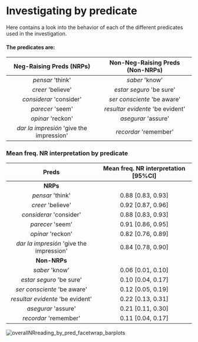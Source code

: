 # Investigating by predicate

Here contains a look into the behavior of each of the different predicates used in the investigation. 

#### The predicates are:

| Neg-Raising Preds (NRPs)                 | Non-Neg-Raising Preds (Non-NRPs) |
| :--------------------------------------: | :------------------------------: |
| *pensar* 'think'                         | *saber* 'know'                   |
| *creer* 'believe'                        | *estar seguro* 'be sure'         |
| *considerar* 'consider'                  | *ser consciente* 'be aware'      |
| *parecer* 'seem'                         | *resultar evidente* 'be evident' |
| *opinar* 'reckon'                        | *asegurar* 'assure'              |
| *dar la impresión* 'give the impression' | *recordar* 'remember'            |

### Mean freq. NR interpretation by predicate

| Preds                                    | Mean freq. NR interpretation [95%CI] |
| :--------------------------------------: | :----------------------------: |
| **NRPs**                                 |      |
| *pensar* 'think'                         | 0.88 [0.83, 0.93] |
| *creer* 'believe'                        | 0.92 [0.87, 0.96] |
| *considerar* 'consider'                  | 0.88 [0.83, 0.93] |
| *parecer* 'seem'                         | 0.91 [0.86, 0.95] |
| *opinar* 'reckon'                        | 0.82 [0.76, 0.89] |
| *dar la impresión* 'give the impression' | 0.84 [0.78, 0.90] |
| **Non-NRPs**                             |      |
| *saber* 'know'                           | 0.06 [0.01, 0.10] |
| *estar seguro* 'be sure'                 | 0.10 [0.04, 0.17] |
| *ser consciente* 'be aware'              | 0.12 [0.05, 0.19] |
| *resultar evidente* 'be evident'         | 0.22 [0.13, 0.31] |
| *asegurar* 'assure'                      | 0.21 [0.11, 0.30] |
| *recordar* 'remember'                    | 0.11 [0.04, 0.17] |

![overallNRreading_by_pred_facetwrap_barplots](https://github.com/LeahDoroski/SpanishNegRaising/assets/138030141/53d9cb35-269e-40f6-af04-27d617fe78af)
